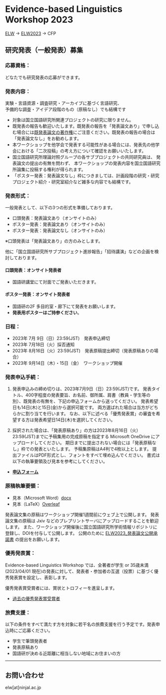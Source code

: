 # Evidence-based Linguistics Workshop 2023

[ELW](../index.md) → [ELW2023](index.md) → CFP

## 研究発表（一般発表）募集

### 応募資格：
どなたでも研究発表の応募ができます。

### 発表内容：
実験・言語資源・調査研究・アーカイブに基づく言語研究、  
予備的な調査・アイデア段階のもの（原稿なし）でも結構です

- 対象は国立国語研究所関連プロジェクトの研究に限りません。
- 既発表の報告も歓迎いたします。既発表の報告を「発表論文あり」で申し込む場合には[既発表論文の著作権](../copyright.md)にご注意ください。既発表の報告の場合は「発表論文なし」をお勧めします。
- 本ワークショップを他学会で発表する可能性がある場合には、発表先の他学会における「二次投稿」の考え方について確認をお願いいたします。
- 国立国語研究所理論対照グループの各サブプロジェクトの共同研究員は、
発表論文の提出の有無を問わず、
本ワークショップの発表内容を国立国語研究所論集に投稿する権利が得られます。
- 「ポスター発表：発表論文なし」枠につきましては、計画段階の研究・研究プロジェクト紹介・研究室紹介など雑多な内容でも結構です。

### 発表形式：

一般発表として、以下の3つの形式を準備しております。

- 口頭発表：発表論文あり（オンサイトのみ）
- ポスター発表：発表論文あり（オンサイトのみ）
- ポスター発表：発表論文なし（オンサイトのみ）

※口頭発表は「発表論文あり」の方のみとします。

他に「国立国語研究所サブプロジェクト進捗報告」「招待講演」などの企画を検討しております。

#### 口頭発表：オンサイト発表者
- 国語研講堂にて対面でご発表いただきます。

#### ポスター発表：オンサイト発表者
- 国語研の2F 多目的室・廊下にて発表をお願いします。
- **発表用ポスターはご持参ください**。

### 日程：
- 2023年 7月 9日（日）23:59(JST)　発表申込締切
- 2023年 7月18日（火）採否通知
- 2023年 8月16日（火）23:59(JST)　発表原稿提出締切（発表原稿ありの場合）
- 2023年 9月14日（木）・15日（金）　ワークショップ開催

### 発表申込手続：

1. 発表申込みの締め切りは、2023年7月9日（日）23:59(JST)です。
発表タイトル、400字程度の発表要旨、お名前、御所属、肩書（教員・学生等の別）、既発表の有無を、下記の申込フォームから送ってください。
発表希望日も14日(木)と15日(金)から選択可能です。
両方選ばれた場合は当方がどちらかに割り当てを行います。
なお、以下に述べる「優秀発表賞」の審査を希望する方は発表希望日14日(木)を選択してください。

2. 採択された場合は、「発表原稿あり」の方は2023年8月16日（火）23:59(JST)までに予稿集用の完成原稿を指定する Microsoft OneDrive にアップロードしてください。
期日までに提出されない場合には「発表原稿なし」枠での発表といたします。
予稿集原稿はA4判で4枚以上とします。
提出ファイルはPDF形式とし、フォントをすべて埋め込んでください。
書式は以下の執筆要領及び見本を参考にしてください。

- [**申込フォーム**](https://forms.office.com/r/N7ANBeA7XK)

### 原稿執筆要領：

- 見本（Microsoft Word）[docx](./ELW2023_sample.docx)
- 見本（LaTeX）[Overleaf](https://www.overleaf.com/read/xvxktfcxpsmm)

発表論文集の原稿はワークショップ開催1週間前にウェブ上で公開します。
発表論文集の原稿は Jxiv などのプレプリントサーバにアップロードすることを歓迎します。
また、ワークショップ開催後に国立国語研究所学術情報リポジトリに登録し、DOIを付与して公開します。
公開のために
[ELW2023_発表論文公開承諾書](./ELW2023_発表論文公開承諾書.xlsx)
の提出をお願いします。

### 優秀発表賞：

Evidence-based Linguistics Workshop では、全著者が学生 or 35歳未満 (2023/04/01 現在)の発表に対して、発表者・参加者の互選（投票）に基づく優秀発表賞を設定し、表彰します。

優秀発表賞受賞者には、賞状とトロフィーを進呈します。

- [過去の優秀発表賞受賞者](../ELW-awards.md)

### 旅費支援：
以下の条件をすべて満たす方を対象に若干名の旅費支援を行う予定です。発表申込時にご応募ください。
- 学生で筆頭発表者
- 発表原稿あり
- 国語研が決める近距離に相当しない地域にお住まいの方

---
## お問い合わせ

elw[at]ninjal.ac.jp

